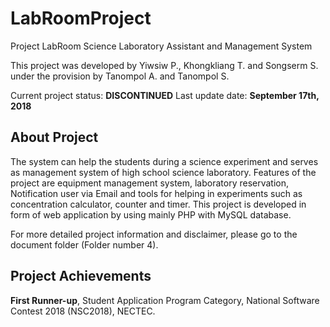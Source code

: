 # LabRoomProject
Project LabRoom
Science Laboratory Assistant and Management System

This project was developed by Yiwsiw P., Khongkliang T. and Songserm S. under the provision by Tanompol A. and Tanompol S.

Current project status: **DISCONTINUED**
Last update date: **September 17th, 2018**

## About Project
The system can help the students during a science experiment and serves as management system of high school
science laboratory. Features of the project are equipment management system, laboratory reservation, Notification user via Email 
and tools for helping in experiments such as concentration calculator, counter and timer. 
This project is developed in form of web application by using mainly PHP with MySQL database. 

For more detailed project information and disclaimer, please go to the document folder (Folder number 4).

## Project Achievements
**First Runner-up**, Student Application Program Category, National Software Contest 2018 (NSC2018), NECTEC.
